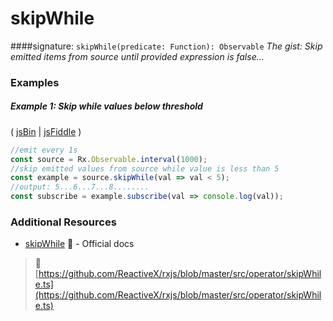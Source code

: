 # skipWhile
####signature: `skipWhile(predicate: Function): Observable`
*The gist: Skip emitted items from source until provided expression is false...*


### Examples

##### Example 1: Skip while values below threshold

( [jsBin](http://jsbin.com/bemikuleya/edit?js,console) | [jsFiddle](https://jsfiddle.net/btroncone/3ymfxb09/) )

```js
//emit every 1s
const source = Rx.Observable.interval(1000);
//skip emitted values from source while value is less than 5
const example = source.skipWhile(val => val < 5);
//output: 5...6...7...8........
const subscribe = example.subscribe(val => console.log(val));
```


### Additional Resources
* [skipWhile](http://reactivex.io/rxjs/class/es6/Observable.js~Observable.html#instance-method-skipWhile) :newspaper: - Official docs


> :file_folder: [https://github.com/ReactiveX/rxjs/blob/master/src/operator/skipWhile.ts](https://github.com/ReactiveX/rxjs/blob/master/src/operator/skipWhile.ts)